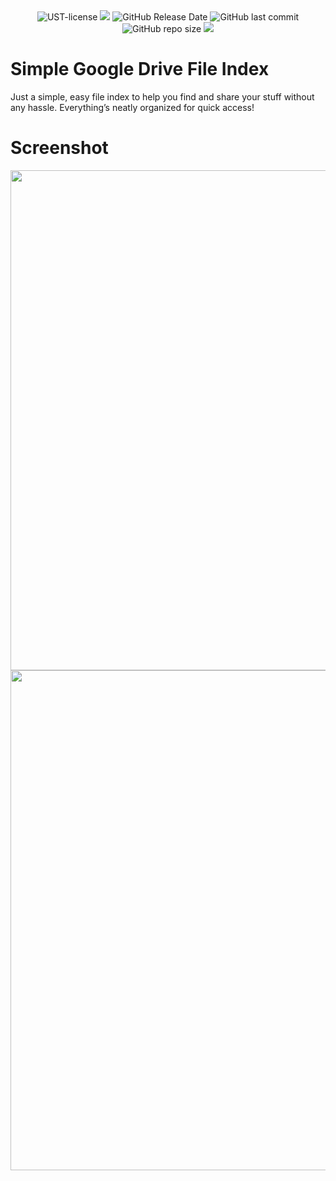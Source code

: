<div align="center">
  
<img alt="UST-license" src="https://img.shields.io/badge/License-MIT-blue.svg?logo=git&logoColor=white"/>
<img src="https://img.shields.io/github/last-commit/Elcapitanoe/Google-Drive-Index.svg?logo=Sublime+Text&logoColor=white&label=Active&color=blue"/>
<img alt="GitHub Release Date" src="https://img.shields.io/github/release-date/Elcapitanoe/Google-Drive-Index?color=blue">
<img alt="GitHub last commit" src="https://img.shields.io/github/last-commit/Elcapitanoe/Google-Drive-Index?color=blue">
<img alt="GitHub repo size" src="https://img.shields.io/github/repo-size/Elcapitanoe/Google-Drive-Index">
<img src="https://hits.seeyoufarm.com/api/count/incr/badge.svg?url=https%3A%2F%2Fgithub.com%2FElcapitanoe%2FGoogle-Drive-Index&count_bg=%231081C2&title_bg=%23555555&icon=&icon_color=%23E7E7E7&title=Views&edge_flat=false"/>

</div>

# Simple Google Drive File Index
Just a simple, easy file index to help you find and share your stuff without any hassle. Everything’s neatly organized for quick access!
# Screenshot
<img src="https://i.imgur.com/B84KQhY.png" width="800" />
<img src="https://i.imgur.com/45xP8wg.png" width="800" />

